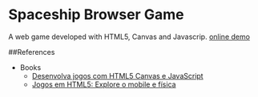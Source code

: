Spaceship Browser Game
===
A web game developed with HTML5, Canvas and Javascrip.
[online demo](http://www.viniciusdacal.com/spaceship-game/)

##References
- Books
    - [Desenvolva jogos com HTML5 Canvas e JavaScript](http://www.casadocodigo.com.br/products/livro-jogos-html-javascript)
    - [Jogos em HTML5: Explore o mobile e física](http://www.casadocodigo.com.br/products/livro-jogos-mobile-cordova)
